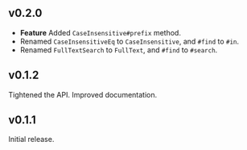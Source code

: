 ## v0.2.0

* **Feature** Added `CaseInsensitive#prefix` method.
* Renamed `CaseInsensitiveEq` to `CaseInsensitive`, and `#find` to `#in`.
* Renamed `FullTextSearch` to `FullText`, and `#find` to `#search`.

## v0.1.2

Tightened the API. Improved documentation.

## v0.1.1

Initial release.
